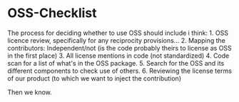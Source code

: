 OSS-Checklist
=============
The process for deciding whether to use OSS should include i think: 
    1. OSS licence review, specifically for any reciprocity provisions... 
    2. Mapping the contributors: Independent/not (is the code probably theirs to license as OSS in the first place) 
    3. All license mentions in code (not standardized)
    4. Code scan for a list of what's in the OSS package. 
    5. Search for the OSS and its different components to check use of others. 
    6. Reviewing the license terms of our product (to which we want to inject the contribution)  

Then we know. 
